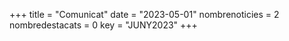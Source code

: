 +++
title             = "Comunicat"
date	 	  	  = "2023-05-01"
nombrenoticies    = 2
nombredestacats   = 0
key 		  	  = "JUNY2023"
+++